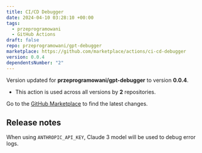 ```yaml
---
title: CI/CD Debugger
date: 2024-04-10 03:28:10 +00:00
tags:
  - przeprogramowani
  - GitHub Actions
draft: false
repo: przeprogramowani/gpt-debugger
marketplace: https://github.com/marketplace/actions/ci-cd-debugger
version: 0.0.4
dependentsNumber: "2"
---
```



Version updated for **przeprogramowani/gpt-debugger** to version **0.0.4**.
- This action is used across all versions by **2** repositories.

Go to the [GitHub Marketplace](https://github.com/marketplace/actions/ci-cd-debugger) to find the latest changes.

## Release notes

When using `ANTHROPIC_API_KEY`, Claude 3 model will be used to debug error logs.
